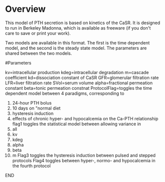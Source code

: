 # Overview

This model of PTH secretion is based on kinetics of the CaSR.  It is designed to run in Berkeley Madonna, which is available as freeware (if you don't care to save or print your work).  

Two models are available in this format.  The first is the time dependent model, and the second is the steady state model.  The parameters are shared between the two models.

#Parameters

kv=intracellular production
kdeg=intracellular degradation
m=cascade coefficient 
kd=dissociation constant of CaSR
GFR=glomerular filtration rate
LFR=liver filtration rate
SVol=serum volume
alpha=fractional permeation constant
beta=tonic permeation constnat
ProtocolFlag=toggles the time dependent model between 4 paradigms, corresponding to 
1. 24-hour PTH bolus
2. 10 days on "normal diet
3. hysteresis induction
4. effects of chronic hyper- and hypocalcemia on the Ca-PTH relationship
flag1 toggles the statistical model between allowing variance in 
1. all
2. kv
3. kdeg
4. alpha
5. beta
6. m
Flag3 toggles the hysteresis induction between pulsed and stepped protocols
Flag4 toggles between hyper-, normo- and hypocalcemia in the fourth protocol


END







